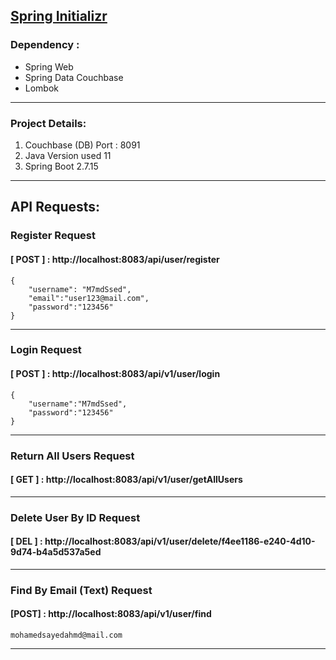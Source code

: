 
## [Spring Initializr](https://start.spring.io/)

### Dependency :
- Spring Web
- Spring Data Couchbase
- Lombok
___
### Project Details:
1) Couchbase (DB) Port : 8091
2) Java Version used 11
3) Spring Boot 2.7.15
___
## API Requests:

### Register Request
#### [ POST ] : http://localhost:8083/api/user/register
```
{
    "username": "M7mdSsed",
    "email":"user123@mail.com",
    "password":"123456"
}
```
___
### Login Request
#### [ POST ] : http://localhost:8083/api/v1/user/login
```
{
    "username":"M7mdSsed",
    "password":"123456"
}
```
___
### Return All Users Request
#### [ GET ] : http://localhost:8083/api/v1/user/getAllUsers
___
### Delete User By ID Request
#### [ DEL ] : http://localhost:8083/api/v1/user/delete/f4ee1186-e240-4d10-9d74-b4a5d537a5ed
___
### Find By Email (Text) Request
#### [POST] : http://localhost:8083/api/v1/user/find
```
mohamedsayedahmd@mail.com
```
___
